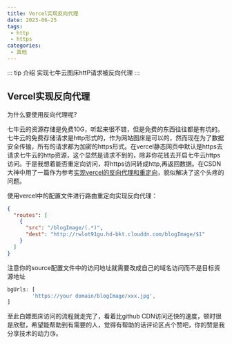 ```yaml
---
title: Vercel实现反向代理
date: 2023-06-25
tags:
 - http
 - https
categories:
 - 其他
---
```


::: tip 介绍
实现七牛云图床httP请求被反向代理
:::

## Vercel实现反向代理

为什么要使用反向代理呢?

七牛云的资源存储是免费10G，听起来很不错，但是免费的东西往往都是有坑的。七牛云的免费存储请求是http形式的，作为网站图床是可以的，然而现在为了数据安全传输，所有的请求都为加密的https形式。在vercel静态网页中默认是https去请求七牛云的http资源，这个显然是请求不到的，除非你花钱去开启七牛云https访问。于是我想着能否重定向访问，将https访问转成http,再返回数据。在CSDN大神中用了一篇作为参考[实现vercel的反向代理和重定向](https://blog.csdn.net/honorzoey/article/details/130554912)，貌似解决了这个头疼的问题。

使用vercel中的配置文件进行路由重定向实现反向代理：

```json
{
  "routes": [
    {
      "src": "/blogImage/(.*)",
      "dest": "http://rwlot91gu.hd-bkt.clouddn.com/blogImage/$1"
    }
  ]
}

```

注意你的source配置文件中的访问地址就需要改成自己的域名访问而不是目标资源地址

```js
bgUrls: [
        'https://your domain/blogImage/xxx.jpg',
]
```

至此白嫖图床访问的流程就走完了，看着比github CDN访问还快的速度，顿时很是欣慰，希望能帮助到有需要的人，觉得有帮助的话评论区点个赞吧，你的赞是我分享技术的动力😘。